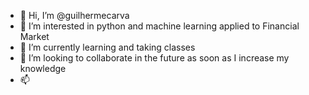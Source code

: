 - 👋 Hi, I’m @guilhermecarva
- 👀 I’m interested in python and machine learning applied to Financial Market
- 🌱 I’m currently learning and taking classes
- 💞️ I’m looking to collaborate in the future as soon as I increase my knowledge
- 📫 

<!---
guilhermecarva/guilhermecarva is a ✨ special ✨ repository because its `README.md` (this file) appears on your GitHub profile.
You can click the Preview link to take a look at your changes.
--->
